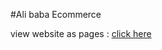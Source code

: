 #Ali baba Ecommerce

view website as pages : [click here](https://63f3d5671b2d2000086d1997--courageous-phoenix-503ca0.netlify.app/products) 